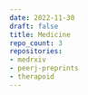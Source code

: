 ```yaml
---
date: 2022-11-30
draft: false
title: Medicine
repo_count: 3
repositories:
- medrxiv
- peerj-preprints
- therapoid
---
```



